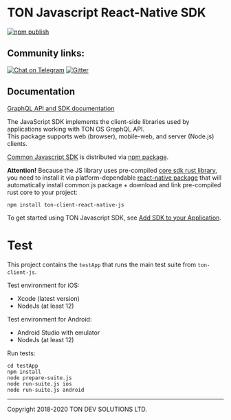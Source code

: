 # TON Javascript React-Native SDK
[![npm publish](https://github.com/tonlabs/ton-client-react-native-js/workflows/npm%20publish/badge.svg)](https://www.npmjs.com/package/ton-client-react-native-js)


## Community links:

[![Chat on Telegram](https://img.shields.io/badge/chat-on%20telegram-9cf.svg)](https://t.me/ton_sdk)  [![Gitter](https://badges.gitter.im/ton-sdk/community.svg)](https://gitter.im/ton-sdk/community?utm_source=badge&utm_medium=badge&utm_campaign=pr-badge)

## Documentation

[GraphQL API and SDK documentation](https://docs.ton.dev/86757ecb2/p/92b041-overview)

The JavaScript SDK implements the client-side libraries used by applications working with TON OS GraphQL API.  
This package supports web (browser), mobile-web, and server (Node.js) clients. 

[Common Javascript SDK](https://github.com/tonlabs/ton-client-js) is distributed via [npm package](https://www.npmjs.com/package/ton-client-js).



**Attention!** Because the JS library uses pre-compiled [core sdk rust library](https://github.com/tonlabs/TON-SDK), you need to 
install it via platform-dependable [react-native package](https://www.npmjs.com/package/ton-client-react-native-js)  that will automatically 
install common js package +  download and link pre-compiled rust core to your project:

```shell script
npm install ton-client-react-native-js

```

To get started using TON Javascript SDK, see [Add SDK to your Application](https://docs.ton.dev/86757ecb2/p/61b5eb-nodejs).


# Test

This project contains the `testApp` that runs the main test suite from `ton-client-js`.

Test environment for iOS:

- Xcode (latest version)
- NodeJs (at least 12)

Test environment for Android:

- Android Studio with emulator
- NodeJs (at least 12)

Run tests:

```shell script
cd testApp
npm install
node prepare-suite.js
node run-suite.js ios
node run-suite.js android
```

---
Copyright 2018-2020 TON DEV SOLUTIONS LTD.
